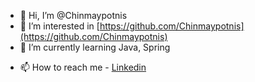 - 👋 Hi, I’m @Chinmaypotnis
- 👀 I’m interested in [https://github.com/Chinmaypotnis](https://github.com/Chinmaypotnis)
- 🌱 I’m currently learning Java, Spring
<!-- - 💞️ I’m looking to collaborate on --> 
- 📫 How to reach me - [Linkedin](https://www.linkedin.com/in/chinmay-potnis)

<!---
Chinmaypotnis/Chinmaypotnis is a ✨ special ✨ repository because its `README.md` (this file) appears on your GitHub profile.
You can click the Preview link to take a look at your changes.
--->
